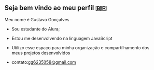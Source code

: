 ## Seja bem vindo ao meu perfil 🇧🇷

Meu nome é Gustavo Gonçalves 

- Sou estudante do Alura;
- Estou me desenvolvendo na linguagem JavaScript
- Utilizo esse espaço para minha organização e compartilhamento dos meus projetos desenvolvidos

- contato:gg6235058@gmail.com 

